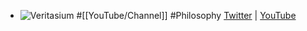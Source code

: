 - ![Veritasium](https://yt3.googleusercontent.com/ZVhNjUB5W1vNMnBN61pJje8UH8AJf6YKbcOOhIDgL7zluEuXw71GMFlCBZIdUYAAR9ti4fF9=w2560-fcrop64=1,00005a57ffffa5a8-k-c0xffffffff-no-nd-rj)
  #[[YouTube/Channel]] #Philosophy
  [Twitter](https://twitter.com/veritasium) | [YouTube](https://www.youtube.com/@veritasium)